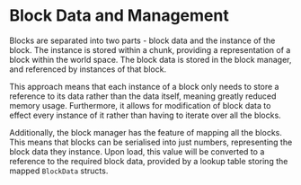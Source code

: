 # Block Data and Management

Blocks are separated into two parts - block data and the instance of the block.  The instance is stored within a chunk, providing a representation of a block within the world space.  The block data is stored in the block manager, and referenced by instances of that block.  

This approach means that each instance of a block only needs to store a reference to its data rather than the data itself, meaning greatly reduced memory usage.  Furthermore, it allows for modification of block data to effect every instance of it rather than having to iterate over all the blocks.  

Additionally, the block manager has the feature of mapping all the blocks.  This means that blocks can be serialised into just numbers, representing the block data they instance.  Upon load, this value will be converted to a reference to the required block data, provided by a lookup table storing the mapped `BlockData` structs.